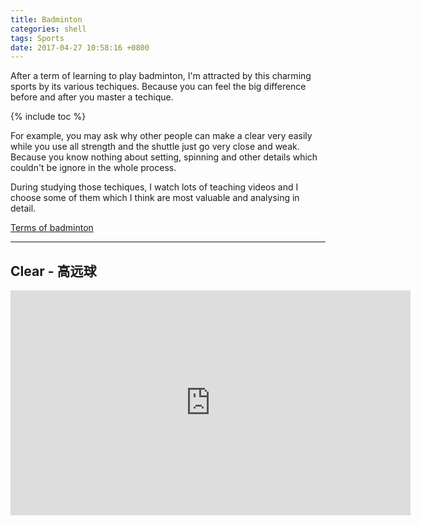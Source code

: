 ```yaml
---
title: Badminton
categories: shell
tags: Sports
date: 2017-04-27 10:58:16 +0800
---
```


After a term of learning to play badminton, I'm attracted by this charming sports by its various techiques. Because you can feel the big difference before and after you master a techique. 

<!--shoreline-->

{% include toc %}

For example, you may ask why other people can make a clear very easily while you use all strength and the shuttle just go very close and weak. Because you know nothing about setting, spinning and other details which couldn't be ignore in the whole process.

During studying those techiques, I watch lots of teaching videos and I choose some of them which I think are most valuable and analysing in detail.

[Terms of badminton](/term/badminton/)

---

## Clear - 高远球

<iframe width="640" height="360" src="https://www.youtube-nocookie.com/embed/Ha3V2t68hPw?" frameborder="0" allowfullscreen></iframe>